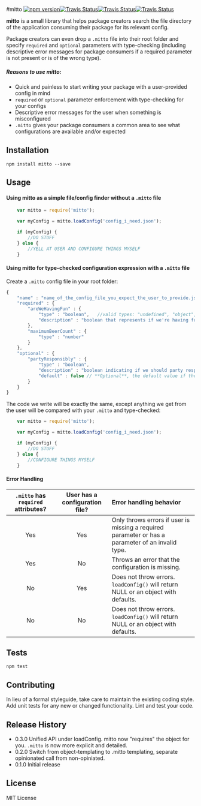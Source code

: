 #mitto 
<a href="https://www.npmjs.com/package/mitto"><img alt="npm version" src="https://img.shields.io/npm/v/mitto.svg"></a><a href="https://travis-ci.org/dggriffin/mitto"><img alt="Travis Status" src="https://travis-ci.org/dggriffin/mitto.svg?branch=master"></a><a href="https://david-dm.org/dggriffin/mitto#info=dependencies&view=table"><img alt="Travis Status" src="https://david-dm.org/dggriffin/mitto.svg"></a><a href="https://david-dm.org/dggriffin/mitto#info=devDependencies&view=table"><img alt="Travis Status" src="https://david-dm.org/dggriffin/mitto/dev-status.svg"></a>


**mitto** is a small library that helps package creators search the file directory of the application consuming their package for its relevant config.

Package creators can even drop a `.mitto` file into their root folder and specify `required` and `optional` parameters with type-checking (including descriptive error messages for package consumers if a required parameter is not present or is of the wrong type).

##### Reasons to use mitto:
* Quick and painless to start writing your package with a user-provided config in mind
* `required` or `optional` parameter enforcement with type-checking for your configs
* Descriptive error messages for the user when something is misconfigured
* `.mitto` gives your package consumers a common area to see what configurations are available and/or expected

## Installation

    npm install mitto --save

## Usage
#### Using mitto as a simple file/config finder without a `.mitto` file
```javascript
    var mitto = require('mitto');

    var myConfig = mitto.loadConfig('config_i_need.json');

    if (myConfig) {
        //DO STUFF
    } else {
        //YELL AT USER AND CONFIGURE THINGS MYSELF
    }
```

#### Using mitto for type-checked configuration expression with a `.mitto` file
Create a `.mitto` config file in your root folder:
```javascript
{
    "name" : "name_of_the_config_file_you_expect_the_user_to_provide.json",
    "required" : {
        "areWeHavingFun" : {
            "type" : "boolean",   //valid types: "undefined", "object", "boolean", "number", "string", "symbol", "function"
            "description" : "boolean that represents if we're having fun" // **Optional**, you don't have to include "description"
        },
        "maximumBeerCount" : {
            "type" : "number"
        } 
    },
    "optional" : {
        "partyResponsibly" : {
            "type" : "boolean",
            "description" : "boolean indicating if we should party responsibly",
            "default" : false // **Optional**, the default value if the user doesn't provide a value or doesn't have a configuration at all
        }
    }
}
```
The code we write will be exactly the same, except anything we get from the user will be compared with your `.mitto` and type-checked:
```javascript
    var mitto = require('mitto');

    var myConfig = mitto.loadConfig('config_i_need.json');

    if (myConfig) {
        //DO STUFF
    } else {
        //CONFIGURE THINGS MYSELF
    }
```

#### Error Handling

`.mitto` has `required` attributes? | User has a configuration file? | Error handling behavior
:---------------------------------: | :----------------------------: | :----------------------
Yes                                 | Yes                            | Only throws errors if user is missing a required parameter or has a parameter of an invalid type.
Yes                                 | No                             | Throws an error that the configuration is missing.
No                                  | Yes                            | Does not throw errors. `loadConfig()` will return NULL or an object with defaults.
No                                  | No                             | Does not throw errors. `loadConfig()` will return NULL or an object with defaults.

## Tests

    npm test

## Contributing

In lieu of a formal styleguide, take care to maintain the existing coding style.
Add unit tests for any new or changed functionality. Lint and test your code.

## Release History
* 0.3.0 Unified API under loadConfig. mitto now "requires" the object for you. `.mitto` is now more explicit and detailed.
* 0.2.0 Switch from object-templating to .mitto templating, separate opinionated call from non-opiniated.
* 0.1.0 Initial release


## License
MIT License 
